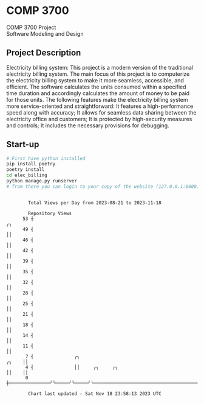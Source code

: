 # COMP 3700
COMP 3700 Project  
Software Modeling and Design
## Project Description
Electricity billing system: This project is a modern version of the traditional electricity billing system. The main focus of this project is to computerize the electricity billing system to make it more seamless, accessible, and efficient. The software calculates the units consumed within a specified time duration and accordingly calculates the amount of money to be paid for those units. The following features make the electricity billing system more service-oriented and straightforward: It features a high-performance speed along with accuracy; It allows for seamless data sharing between the electricity office and customers; It is protected by high-security measures and controls; It includes the necessary provisions for debugging.

## Start-up
```bash
# First have python installed
pip install poetry
poetry install
cd elec_billing
python manage.py runserver
# from there you can login to your copy of the website (127.0.0.1:8000), default creds are admin/admin
```

```

        Total Views per Day from 2023-08-21 to 2023-11-18

        Repository Views
      53 ┼                                                                              ╭╮
      49 ┤                                                                              ││
      46 ┤                                                                              ││
      42 ┤                                                                              ││
      39 ┤                                                                              ││
      35 ┤                                                                              ││
      32 ┤                                                                              ││
      28 ┤                                                                              ││
      25 ┤                                                                              ││
      21 ┤                                                                              ││
      18 ┤                                                                              ││
      14 ┤                                                                              ││
      11 ┤                                                                              ││
       7 ┤               ╭╮                                                       ╭╮    ││
       4 ┤               ││     ╭╮     ╭╮                                         ││    ││
       0 ┼───────────────╯╰─────╯╰─────╯╰─────────────────────────────────────────╯╰────╯╰─────────

        Chart last updated - Sat Nov 18 23:58:13 2023 UTC
        
```
